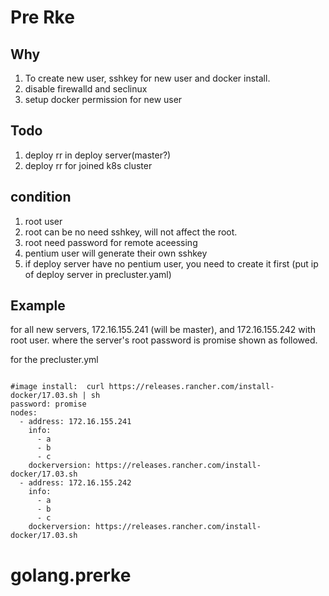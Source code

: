 # Pre Rke

## Why

1. To create new user, sshkey for new user and docker install.
2. disable firewalld and seclinux
3. setup docker permission for new user 

## Todo

1. deploy rr in deploy server(master?)
2. deploy rr for joined k8s cluster

## condition

1. root user
2. root can be no need sshkey, will not affect the root.
3. root need password for remote aceessing
4. pentium user will generate their own sshkey 
5. if deploy server have no pentium user, you need to create it first (put ip of deploy server in precluster.yaml)

## Example

for all new servers, 172.16.155.241 (will be master), and 172.16.155.242 with root user.
where the server's root password is promise shown as followed.


for the precluster.yml

```

#image install:  curl https://releases.rancher.com/install-docker/17.03.sh | sh
password: promise
nodes:
  - address: 172.16.155.241
    info:
      - a
      - b
      - c
    dockerversion: https://releases.rancher.com/install-docker/17.03.sh
  - address: 172.16.155.242
    info:
      - a
      - b
      - c
    dockerversion: https://releases.rancher.com/install-docker/17.03.sh
```
# golang.prerke
